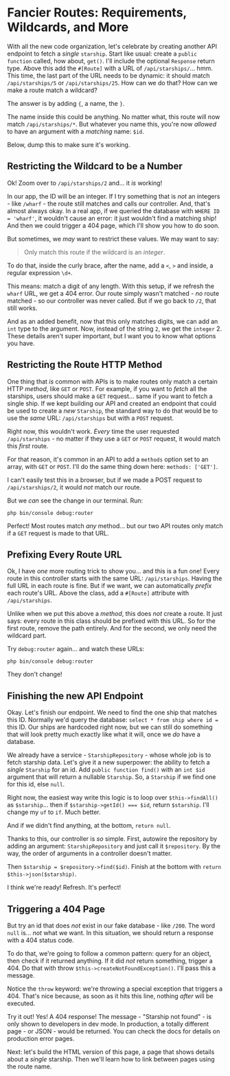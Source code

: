 # Fancier Routes: Requirements, Wildcards, and More

With all the new code organization, let's celebrate by creating another API
endpoint to fetch a *single* `starship`. Start like usual: create
a `public function` called, how about, `get()`. I'll include the optional `Response`
return type. Above this add the `#[Route]` with a URL of `/api/starships/`...
hmm. This time, the last part of the URL needs to be dynamic: it should match
`/api/starships/5` or `/api/starships/25`. How can we do that? How can we make
a route match a wildcard?

The answer is by adding `{`, a name, the `}`.

The name inside this could be anything. No matter what, this route will now match
`/api/starships/*`. But whatever you name this, you're now *allowed* to have an
argument with a *matching* name: `$id`.

Below, dump this to make sure it's working.

## Restricting the Wildcard to be a Number

Ok! Zoom over to `/api/starships/2` and... it *is* working!

In our app, the ID will be an integer. If I try something that is *not* an
integers - like `/wharf` - the route still matches and calls our controller. And,
that's almost always okay. In a real app, if we queried the database with
`WHERE ID = 'wharf'`, it wouldn't cause an error: it just wouldn't find a matching
ship! And then we could trigger a 404 page, which I'll show you how to do soon.

But sometimes, we *may* want to restrict these values. We may want to say:

> Only match this route if the wildcard is an *integer*.

To do that, inside the curly brace, after the name, add a `<`, `>` and inside,
a regular expression `\d+`.

This means: match a digit of any length. With this setup, if we refresh the `wharf`
URL, we get a 404 error. Our route simply wasn't matched - *no* route matched -
so our controller was never called. But if we go back to `/2`, that still works.

And as an added benefit, now that this only matches digits, we can add
an `int` type to the argument. Now, instead of the string `2`, we get
the `integer` 2. These details aren't super important, but I want you to
know what options you have.

## Restricting the Route HTTP Method

One thing that *is* common with APIs is to make routes only match a certain HTTP
*method*, like `GET` or `POST`. For example, if you want to *fetch* all the
starships, users should make a `GET` request... same if you want to fetch a single
ship. If we kept building our API and created an endpoint that could be used
to create a *new* `Starship`, the standard way to do that would be to use the
*same* URL: `/api/starships` but with a `POST` request.

Right now, this wouldn't work. *Every* time the user requested `/api/starships` - no
matter if they use a `GET` or `POST` request, it would match this *first* route.

For that reason, it's common in an API to add a `methods` option set to an array,
with `GET` or `POST`. I'll do the same thing down here: `methods: ['GET']`.

I can't easily test this in a browser, but if we made a POST request to
`/api/starships/2`, it would *not* match our route.

But we *can* see the change in our terminal. Run:

```terminal
php bin/console debug:router
```

Perfect! Most routes match *any* method... but our two API routes only match
if a `GET` request is made to that URL.

## Prefixing Every Route URL

Ok, I have *one* more routing trick to show you... and this is a fun one! Every
route in this controller starts with the same URL: `/api/starships`. Having
the full URL in each route is fine. But if we want, we can automatically *prefix*
each route's URL. Above the class, add a `#[Route]` attribute with `/api/starships`.

Unlike when we put this above a *method*, this does *not* create a route.
It just says: every route in this class should be prefixed with this URL.
So for the first route, remove the path entirely. And for the second, we only
need the wildcard part.

Try `debug:router` again... and watch these URLs:

```terminal-silent
php bin/console debug:router
```

They don't change!

## Finishing the new API Endpoint

Okay. Let's finish our endpoint. We need to find the one ship that matches this
ID. Normally we'd query the database: `select * from ship where id =` this ID.
Our ships are hardcoded right now, but we can still do something that will
look pretty much exactly like what it will, once we *do* have a database.

We already have a service - `StarshipRepository` - whose whole job is to fetch
starship data. Let's give it a new superpower: the ability to fetch a *single*
`Starship` for an id. Add `public function find()` with an `int $id` argument that
will return a nullable `Starship`. So, a `Starship` if we find one for this id,
else `null`.

Right now, the easiest way write this logic is to loop over `$this->findAll()`
as `$starship`... then if `$starship->getId() === $id`, return `$starship`. I'll
change my `uf` to `if`. Much better.

And if we didn't find anything, at the bottom, `return null`.

Thanks to this, our controller is *so* simple. First, autowire the repository
by adding an argument: `StarshipRepository` and just call it `$repository`. By
the way, the order of arguments in a controller doesn't matter.

Then `$starship = $repository->find($id)`. Finish at the bottom with
`return $this->json($starship)`.

I think we're ready! Refresh. It's perfect!

## Triggering a 404 Page

But try an id that does *not* exist in our fake database - like `/200`.
The word `null` is... *not* what we want. In this situation, we should return a
response with a 404 status code.

To do that, we're going to follow a common pattern: query for an object,
then check if it returned anything. If it did *not* return something, trigger 
a 404. Do that with throw `$this->createNotFoundException()`. I'll pass this a
message.

Notice the `throw` keyword: we're throwing a special exception that triggers
a 404. That's nice because, as soon as it hits this line, nothing
*after* will be executed.

Try it out! Yes! A 404 response! The message - "Starship not found" - is only
shown to developers in dev mode. In production, a totally different page - or JSON -
would be returned. You can check the docs for details on production error pages.

Next: let's build the HTML version of this page, a page that shows details about
a *single* starship. Then we'll learn how to link between pages using the route name.
